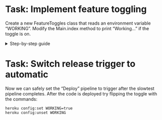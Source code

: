 
# Task: Implement feature toggling
Create a new FeatureToggles class that reads an environment variable “WORKING”. Modify the Main.index method to print “Working…” if the toggle is on.

<details>
  <summary>Step-by-step guide</summary>

1. Add a “FeatureToggle.java” file next to “Main.java” with the content:
```
package com.example;

class FeatureToggle {
  public static boolean getWorkingFlag() {
    return System.getenv("WORKING") != null;
  }
}
```
3. Modify the Main.index method to this:
```
  public String index() {
    if (FeatureToggle.getWorkingFlag())
      return "Working...";
    else
      return "Running...";
  }
```
</details>

# Task: Switch release trigger to automatic
Now we can safely set the “Deploy” pipeline to trigger after the slowtest pipeline completes. After the code is deployed try flipping the toggle with the commands:
```
heroku config:set WORKING=true
heroku config:unset WORKING
```